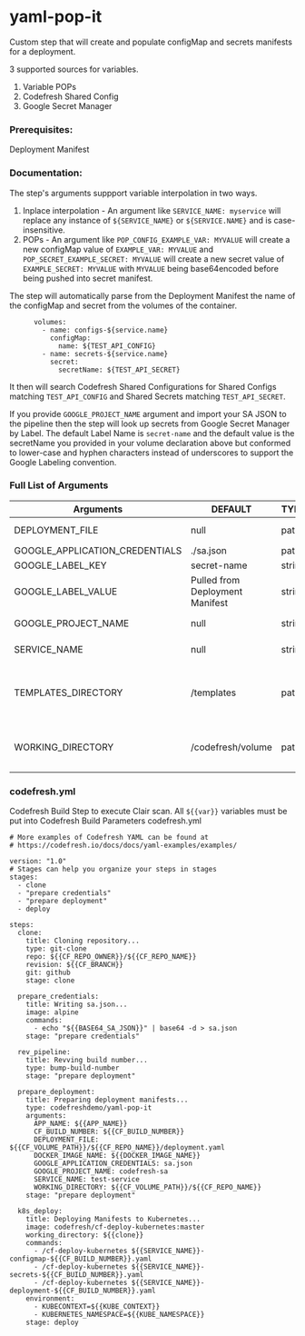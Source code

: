 # yaml-pop-it

Custom step that will create and populate configMap and secrets manifests for a deployment.

3 supported sources for variables.

1. Variable POPs
1. Codefresh Shared Config
1. Google Secret Manager

### Prerequisites:

Deployment Manifest

### Documentation:

The step's arguments suppport variable interpolation in two ways.

1. Inplace interpolation - An argument like `SERVICE_NAME: myservice` will replace any instance of `${SERVICE_NAME}` or `${SERVICE.NAME}` and is case-insensitive.
1. POPs - An argument like `POP_CONFIG_EXAMPLE_VAR: MYVALUE` will create a new configMap value of `EXAMPLE_VAR: MYVALUE` and `POP_SECRET_EXAMPLE_SECRET: MYVALUE` will create a new secret value of `EXAMPLE_SECRET: MYVALUE` with `MYVALUE` being base64encoded before being pushed into secret manifest.

The step will automatically parse from the Deployment Manifest the name of the configMap and secret from the volumes of the container.

``` console
      volumes:
        - name: configs-${service.name}
          configMap:
            name: ${TEST_API_CONFIG}
        - name: secrets-${service.name}
          secret:
            secretName: ${TEST_API_SECRET}
```

It then will search Codefresh Shared Configurations for Shared Configs matching `TEST_API_CONFIG` and Shared Secrets matching `TEST_API_SECRET`.

If you provide `GOOGLE_PROJECT_NAME` argument and import your SA JSON to the pipeline then the step will look up secrets from Google Secret Manager by Label.  The default Label Name is `secret-name` and the default value is the secretName you provided in your volume declaration above but conformed to lower-case and hyphen characters instead of underscores to support the Google Labeling convention.

### Full List of Arguments

| Arguments | DEFAULT | TYPE | REQUIRED | DESCRIPTION |
|----------------------------|----------|---------|----------|---------------------------------------------------------------------------------------------------------------------------------|
| DEPLOYMENT_FILE | null | path | Yes | Path to Deployment Manifest |
| GOOGLE_APPLICATION_CREDENTIALS | ./sa.json | path | No | Path to sa.json file |
| GOOGLE_LABEL_KEY | secret-name | string | No | Label Key for Secret |
| GOOGLE_LABEL_VALUE | Pulled from Deployment Manifest | string | No | Label Value for Secret |
| GOOGLE_PROJECT_NAME | null | string | No | Google Project Name |
| SERVICE_NAME | null | string | Yes | Name of the Kubernetes Service |
| TEMPLATES_DIRECTORY | /templates | path | No | Directory containing templates for configMap and secrets Kubernetes Manifests |
| WORKING_DIRECTORY | /codefresh/volume | path | No | Directory to place interpolated/created Kubernetes Manifests |

### codefresh.yml

Codefresh Build Step to execute Clair scan.
All `${{var}}` variables must be put into Codefresh Build Parameters
codefresh.yml

``` console
# More examples of Codefresh YAML can be found at
# https://codefresh.io/docs/docs/yaml-examples/examples/

version: "1.0"
# Stages can help you organize your steps in stages
stages:
  - clone
  - "prepare credentials"
  - "prepare deployment"
  - deploy

steps:
  clone:
    title: Cloning repository...
    type: git-clone
    repo: ${{CF_REPO_OWNER}}/${{CF_REPO_NAME}}
    revision: ${{CF_BRANCH}}
    git: github
    stage: clone
    
  prepare_credentials:
    title: Writing sa.json...
    image: alpine
    commands:
      - echo "${{BASE64_SA_JSON}}" | base64 -d > sa.json
    stage: "prepare credentials"

  rev_pipeline:
    title: Revving build number...
    type: bump-build-number
    stage: "prepare deployment"

  prepare_deployment:
    title: Preparing deployment manifests...
    type: codefreshdemo/yaml-pop-it
    arguments:
      APP_NAME: ${{APP_NAME}}
      CF_BUILD_NUMBER: ${{CF_BUILD_NUMBER}}
      DEPLOYMENT_FILE: ${{CF_VOLUME_PATH}}/${{CF_REPO_NAME}}/deployment.yaml
      DOCKER_IMAGE_NAME: ${{DOCKER_IMAGE_NAME}}
      GOOGLE_APPLICATION_CREDENTIALS: sa.json
      GOOGLE_PROJECT_NAME: codefresh-sa
      SERVICE_NAME: test-service
      WORKING_DIRECTORY: ${{CF_VOLUME_PATH}}/${{CF_REPO_NAME}}
    stage: "prepare deployment"
  
  k8s_deploy:
    title: Deploying Manifests to Kubernetes...
    image: codefresh/cf-deploy-kubernetes:master
    working_directory: ${{clone}}
    commands:
      - /cf-deploy-kubernetes ${{SERVICE_NAME}}-configmap-${{CF_BUILD_NUMBER}}.yaml
      - /cf-deploy-kubernetes ${{SERVICE_NAME}}-secrets-${{CF_BUILD_NUMBER}}.yaml
      - /cf-deploy-kubernetes ${{SERVICE_NAME}}-deployment-${{CF_BUILD_NUMBER}}.yaml  
    environment:
      - KUBECONTEXT=${{KUBE_CONTEXT}}
      - KUBERNETES_NAMESPACE=${{KUBE_NAMESPACE}}
    stage: deploy
```
